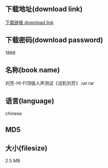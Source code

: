## 下载地址(download link)
[下载链接 download link](https://tutu365.netlify.app/?s=%E5%88%98%E8%8A%B3-HI-FI%E9%A1%B6%E7%BA%A7%E4%BA%BA%E5%A3%B0%E6%B5%8B%E8%AF%95%E3%80%8A%E8%AF%95%E6%9C%BA%E5%88%98%E8%8A%B3%E3%80%8B.rar)

## 下载密码(download password)
1866

## 名称(book name)
刘芳-HI-FI顶级人声测试《试机刘芳》.rar.rar

## 语言(language)
chinese

## MD5


## 大小(filesize)
2.5 MB
